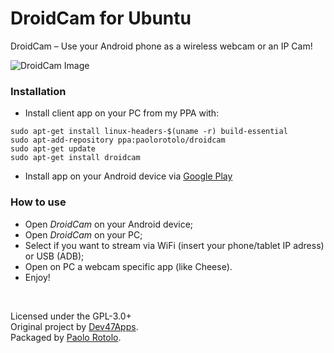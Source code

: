 DroidCam for Ubuntu
==============
DroidCam – Use your Android phone as a wireless webcam or an IP Cam!

![DroidCam Image](http://paolorotolo.github.io/resources/img/intro.jpg)

### Installation
- Install client app on your PC from my PPA with:
```
sudo apt-get install linux-headers-$(uname -r) build-essential
sudo apt-add-repository ppa:paolorotolo/droidcam
sudo apt-get update
sudo apt-get install droidcam
```

- Install app on your Android device via [Google Play](https://play.google.com/store/apps/details?id=com.dev47apps.droidcam&hl=it)

### How to use
- Open *DroidCam* on your Android device;
- Open *DroidCam* on your PC;
- Select if you want to stream via WiFi (insert your phone/tablet IP adress) or USB (ADB);
- Open on PC a webcam specific app (like Cheese).
- Enjoy!

<br/> 

Licensed under the GPL-3.0+ <br/> 
Original project by [Dev47Apps](http://www.dev47apps.com/).
<br/> 
Packaged by [Paolo Rotolo](http://paolorotolo.github.io/).
